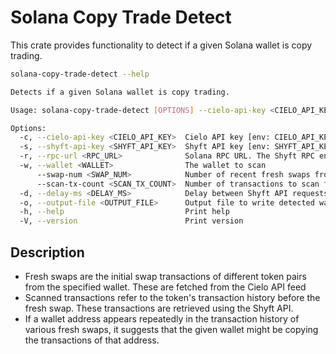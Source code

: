 # Solana Copy Trade Detect

This crate provides functionality to detect if a given Solana wallet is copy trading.

```bash
solana-copy-trade-detect --help

Detects if a given Solana wallet is copy trading.

Usage: solana-copy-trade-detect [OPTIONS] --cielo-api-key <CIELO_API_KEY> --shyft-api-key <SHYFT_API_KEY> --wallet <WALLET>

Options:
  -c, --cielo-api-key <CIELO_API_KEY>  Cielo API key [env: CIELO_API_KEY=]
  -s, --shyft-api-key <SHYFT_API_KEY>  Shyft API key [env: SHYFT_API_KEY=]
  -r, --rpc-url <RPC_URL>              Solana RPC URL. The Shyft RPC endpoint is used by default if not provided [env: RPC_URL=]
  -w, --wallet <WALLET>                The wallet to scan
      --swap-num <SWAP_NUM>            Number of recent fresh swaps from the wallet to consider (max 100) [default: 15]
      --scan-tx-count <SCAN_TX_COUNT>  Number of transactions to scan for each swap to detect repeated wallets (max 100) [default: 50]
  -d, --delay-ms <DELAY_MS>            Delay between Shyft API requests in milliseconds [default: 500]
  -o, --output-file <OUTPUT_FILE>      Output file to write detected wallets. Default is wallet_address.txt
  -h, --help                           Print help
  -V, --version                        Print version
  ```

## Description

- Fresh swaps are the initial swap transactions of different token pairs from the specified wallet. These are fetched from the Cielo API feed
- Scanned transactions refer to the token's transaction history before the fresh swap. These transactions are retrieved using the Shyft API.
- If a wallet address appears repeatedly in the transaction history of various fresh swaps, it suggests that the given wallet might be copying the transactions of that address.

